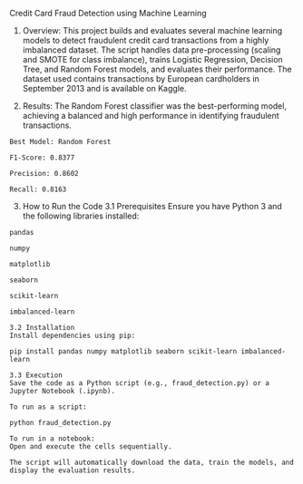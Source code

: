 Credit Card Fraud Detection using Machine Learning

  1. Overview:
    This project builds and evaluates several machine learning models to detect fraudulent credit card transactions from a highly imbalanced dataset. The script handles data pre-processing (scaling and SMOTE for class imbalance), trains Logistic Regression, Decision Tree, and Random Forest models, and evaluates their performance.
    The dataset used contains transactions by European cardholders in September 2013 and is available on Kaggle.

  2. Results:
    The Random Forest classifier was the best-performing model, achieving a balanced and high performance in identifying fraudulent transactions.

    Best Model: Random Forest
    
    F1-Score: 0.8377
    
    Precision: 0.8602
    
    Recall: 0.8163

  3. How to Run the Code
    3.1 Prerequisites
    Ensure you have Python 3 and the following libraries installed:

    pandas
    
    numpy
    
    matplotlib
    
    seaborn

    scikit-learn

    imbalanced-learn

    3.2 Installation
    Install dependencies using pip:

    pip install pandas numpy matplotlib seaborn scikit-learn imbalanced-learn

    3.3 Execution
    Save the code as a Python script (e.g., fraud_detection.py) or a Jupyter Notebook (.ipynb).

    To run as a script:

    python fraud_detection.py

    To run in a notebook:
    Open and execute the cells sequentially.

    The script will automatically download the data, train the models, and display the evaluation results.
